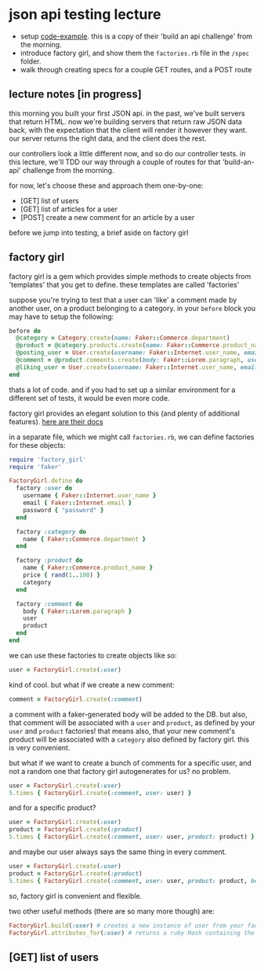 # json api testing lecture

- setup [code-example](./code-example). this is a copy of their 'build an api challenge' from the morning.
- introduce factory girl, and show them the ```factories.rb``` file in the ```/spec``` folder.
- walk through creating specs for a couple GET routes, and a POST route

## lecture notes [in progress]

this morning you built your first JSON api. in the past, we've built servers that return HTML. now we're building servers that return raw JSON data back, with the expectation that the client will render it however they want. our server returns the right data, and the client does the rest.

our controllers look a little different now, and so do our controller tests. in this lecture, we'll TDD our way through a couple of routes for that 'build-an-api' challenge from the morning.

for now, let's choose these and approach them one-by-one:
- [GET] list of users
- [GET] list of articles for a user
- [POST] create a new comment for an article by a user

before we jump into testing, a brief aside on factory girl

## factory girl

factory girl is a gem which provides simple methods to create objects from 'templates' that you get to define. these templates are called 'factories'

suppose you're trying to test that a user can 'like' a comment made by another user, on a product belonging to a category. in your ```before``` block you may have to setup the following:

```ruby
before do
  @category = Category.create(name: Faker::Commerce.department)
  @product = @category.products.create(name: Faker::Commerce.product_name, price: rand(1..100))
  @posting_user = User.create(username: Faker::Internet.user_name, email: Faker::Internet.email, password: "password")
  @comment = @product.comments.create(body: Faker::Lorem.paragraph, user: @posting_user)
  @liking_user = User.create(username: Faker::Internet.user_name, email: Faker::Internet.email, password: "password")
end
```

thats a lot of code. and if you had to set up a similar environment for a different set of tests, it would be even more code. 

factory girl provides an elegant solution to this (and plenty of additional features). [here are their docs](https://github.com/thoughtbot/factory_girl/blob/master/GETTING_STARTED.md)

in a separate file, which we might call ```factories.rb```, we can define factories for these objects:

```ruby
require 'factory_girl'
require 'faker'

FactoryGirl.define do
  factory :user do
    username { Faker::Internet.user_name }
    email { Faker::Internet.email }
    password { "password" }
  end

  factory :category do
    name { Faker::Commerce.department }
  end

  factory :product do
    name { Faker::Commerce.product_name }
    price { rand(1..100) }
    category
  end

  factory :comment do
    body { Faker::Lorem.paragraph }
    user
    product
  end
end
```

we can use these factories to create objects like so:

```ruby
user = FactoryGirl.create(:user)
```

kind of cool. but what if we create a new comment:

```ruby
comment = FactoryGirl.create(:comment)
```

a comment with a faker-generated body will be added to the DB. but also, that comment will be associated with a ```user``` and ```product```, as defined by your ```user``` and ```product``` factories! that means also, that your new comment's product will be associated with a ```category``` also defined by factory girl. this is very convenient.

but what if we want to create a bunch of comments for a specific user, and not a random one that factory girl autogenerates for us? no problem.

```ruby
user = FactoryGirl.create(:user)
5.times { FactoryGirl.create(:comment, user: user) }
```

and for a specific product?

```ruby
user = FactoryGirl.create(:user)
product = FactoryGirl.create(:product)
5.times { FactoryGirl.create(:comment, user: user, product: product) }
```

and maybe our user always says the same thing in every comment.

```ruby
user = FactoryGirl.create(:user)
product = FactoryGirl.create(:product)
5.times { FactoryGirl.create(:comment, user: user, product: product, body: "i am yeezus") }
```

so, factory girl is convenient and flexible.

two other useful methods (there are so many more though) are:

```ruby
FactoryGirl.build(:user) # creates a new instance of user from your factory, but doesn't save it to the DB
FactoryGirl.attributes_for(:user) # returns a ruby Hash containing the attributes for a user as defined by your :user factory
```

## [GET] list of users

